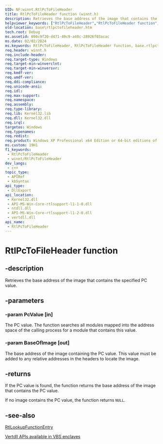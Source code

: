 ```yaml
---
UID: NF:winnt.RtlPcToFileHeader
title: RtlPcToFileHeader function (winnt.h)
description: Retrieves the base address of the image that contains the specified PC value.
helpviewer_keywords: ["RtlPcToFileHeader","RtlPcToFileHeader function","base.rtlpctofileheader","winnt/RtlPcToFileHeader"]
old-location: base\rtlpctofileheader.htm
tech.root: Debug
ms.assetid: 690c9f20-d471-49c9-a40c-28926f03acac
ms.date: 02/02/2024
ms.keywords: RtlPcToFileHeader, RtlPcToFileHeader function, base.rtlpctofileheader, winnt/RtlPcToFileHeader
req.header: winnt.h
req.include-header: 
req.target-type: Windows
req.target-min-winverclnt: 
req.target-min-winversvr: 
req.kmdf-ver: 
req.umdf-ver: 
req.ddi-compliance: 
req.unicode-ansi: 
req.idl: 
req.max-support: 
req.namespace: 
req.assembly: 
req.type-library: 
req.lib: Kernel32.lib
req.dll: Kernel32.dll
req.irql: 
targetos: Windows
req.typenames: 
req.redist: 
req.product: Windows XP Professional x64 Edition or 64-bit editions of Windows Server 2003
ms.custom: 19H1
f1_keywords:
 - RtlPcToFileHeader
 - winnt/RtlPcToFileHeader
dev_langs:
 - c++
topic_type:
 - APIRef
 - kbSyntax
api_type:
 - DllExport
api_location:
 - Kernel32.dll
 - API-MS-Win-Core-rtlsupport-l1-1-0.dll
 - ntdll.dll
 - API-MS-Win-Core-rtlsupport-l1-2-0.dll
 - vertdll.dll
api_name:
 - RtlPcToFileHeader
---
```


# RtlPcToFileHeader function

## -description

Retrieves the base address of the image that contains the specified PC value.

## -parameters

### -param PcValue [in]

The PC value. The function searches all modules mapped into the address space of the calling process for a module that contains this value.

### -param BaseOfImage [out]

The base address of the image containing the PC value. This value must be added to any relative addresses in the headers to locate the image.

## -returns

If the PC value is found, the function returns the base address of the image that contains the PC value.

If no image contains the PC value, the function returns `NULL`.

## -see-also

[RtlLookupFunctionEntry](nf-winnt-rtllookupfunctionentry.md)

[Vertdll APIs available in VBS enclaves](/windows/win32/trusted-execution/enclaves-available-in-vertdll)
